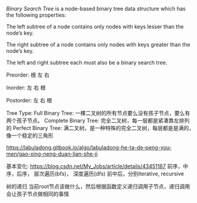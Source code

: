 *Binary Search Tree* is a node-based binary tree data structure which has the following properties:

The left subtree of a node contains only nodes with keys lesser than the node’s key.

The right subtree of a node contains only nodes with keys greater than the node’s key.

The left and right subtree each must also be a binary search tree.


Preorder: 根 左 右

Inorder: 左 右 根

Postorder: 左 右 根

Tree Type:
Full Binary Tree: 一棵二叉树的所有节点要么没有孩子节点，要么有两个孩子节点。
Complete Binary Tree: 完全二叉树，每一层都是紧凑靠左排列的
Perfect Binary Tree: 满二叉树，是一种特殊的完全二叉树，每层都是是满的，像一个稳定的三角形

https://labuladong.gitbook.io/algo/labuladong-he-ta-de-peng-you-men/gao-xing-neng-duan-lian-she-ji

基本变化:
https://blog.csdn.net/My_Jobs/article/details/43451187
前序，中序，后序， 层次遍历(bfs)， 深度遍历(dfs)
前中后，分别iterative, recursive


树的递归
当前root节点该做什么，然后根据函数定义递归调用子节点，递归调用会让孩子节点做相同的事情
